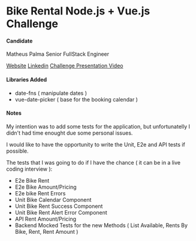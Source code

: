 # Bike Rental Node.js + Vue.js Challenge

#### Candidate
Matheus Palma
Senior FullStack Engineer

[Website](https://matheuspalma.com)
[Linkedin](https://www.linkedin.com/in/matheus-palma)
[Challenge Presentation Video]()


#### Libraries Added
- date-fns ( manipulate dates )
- vue-date-picker ( base for the booking calendar )

#### Notes

My intention was to add some tests for the application, but unfortunatelly I didn't had time enought due some personal issues.

I would like to have the opportunity to write the Unit, E2e and API tests if possible.

The tests that I was going to do if I have the chance ( it can be in a live coding interview ):
- E2e Bike Rent
- E2e Bike Amount/Pricing
- E2e bike Rent Errors
- Unit Bike Calendar Component
- Unit Bike Rent Success Component
- Unit Bike Rent Alert Error Component
- API Rent Amount/Pricing
- Backend Mocked Tests for the new Methods ( List Available, Rents By Bike, Rent, Rent Amount )


